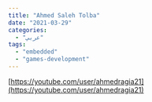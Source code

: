 ```yaml
---
title: "Ahmed Saleh Tolba"
date: "2021-03-29"
categories:
  - "عربي"
tags:
  - "embedded"
  - "games-development"
---
```


[https://youtube.com/user/ahmedragia21](https://youtube.com/user/ahmedragia21)

